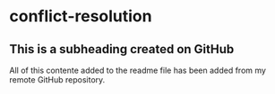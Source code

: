 # conflict-resolution

## This is a subheading created on GitHub

All of this contente added to the readme file has been added from my remote GitHub repository.
